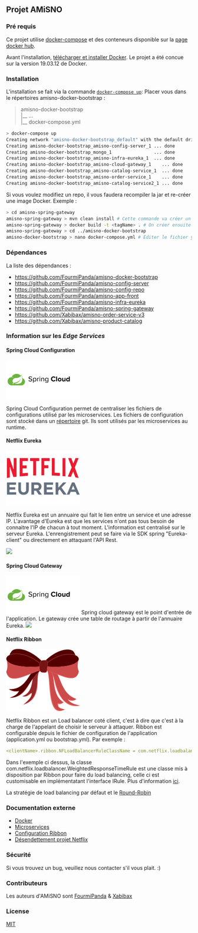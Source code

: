 ## Projet AMiSNO

### Pré requis

Ce projet utilise [docker-compose](https://docs.docker.com/compose/) et des conteneurs disponible sur la [page docker hub](https://hub.docker.com/search?q=fourmipanda&type=image).

Avant l'installation, [télécharger et installer Docker](https://docs.docker.com/docker-for-windows/install/).
Le projet a été concue sur la version 19.03.12 de Docker.

### Installation

L'installation se fait via la commande
[`docker-compose up`](https://docs.docker.com/compose/reference/up/):
Placer vous dans le répertoires amisno-docker-bootstrap : 
> amisno-docker-bootstrap <br>
   |__ ...<br>
   |__ docker-compose.yml<br>
```bash
> docker-compose up
Creating network "amisno-docker-bootstrap_default" with the default driver
Creating amisno-docker-bootstrap_amisno-config-server_1 ... done
Creating amisno-docker-bootstrap_mongo_1                ... done
Creating amisno-docker-bootstrap_amisno-infra-eureka_1  ... done
Creating amisno-docker-bootstrap_amisno-cloud-gateway_1    ... done
Creating amisno-docker-bootstrap_amisno-catalog-service_1  ... done
Creating amisno-docker-bootstrap_amisno-order-service_1    ... done
Creating amisno-docker-bootstrap_amisno-catalog-service2_1 ... done
```

Si vous voulez modifiez un repo, il vous faudera recompiler la jar et re-créer une image Docker.
Exemple : 
```bash
> cd amisno-spring-gateway
amisno-spring-gateway > mvn clean install # Cette commande va créer un dossier target contenant la jar
amisno-spring-gateway > docker build -t <tagName> . # On créer ensuite l'image avec le tag <tagName>
amisno-spring-gateway > cd ../amisno-docker-bootstrap
amisno-docker-bootstrap > nano docker-compose.yml # Editer le fichier yml en mettant à jour le tag avec <tagName> 
```

### Dépendances

La liste des dépendances : 

- https://github.com/FourmiPanda/amisno-docker-bootstrap
- https://github.com/FourmiPanda/amisno-config-server
- https://github.com/FourmiPanda/amisno-config-repo
- https://github.com/FourmiPanda/amisno-app-front
- https://github.com/FourmiPanda/amisno-infra-eureka
- https://github.com/FourmiPanda/amisno-spring-gateway
- https://github.com/Xabibax/amisno-order-service-v3
- https://github.com/Xabibax/amisno-product-catalog

### Information sur les *Edge Services*

#### Spring Cloud Configuration
<img src="img/spring-cloud.png" width="200" />

Spring Cloud Configuration permet de centraliser les fichiers de configurations utilisé par les microservices. Les fichiers de configuration
sont stocké dans un [répertoire](https://github.com/FourmiPanda/amisno-config-repo) git. Ils sont utilisés par les microservices au runtime.

#### Netflix Eureka
<img src="img/eureka.png" width="200" />

Netflix Eureka est un annuaire qui fait le lien entre un service et une adresse IP. L'avantage d'Eureka est que les services n'ont pas tous besoin de connaitre l'IP de chacun à tout moment. L'information est centralisé sur le serveur Eureka. L'enrengistrement peut se faire via le SDK spring "Eureka-client" ou directement en attaquant l'API Rest.

<img src="https://miro.medium.com/max/1400/1*4F7jh6PNf5CDK6pN4H9UHw.jpeg" width="400" />

#### Spring Cloud Gateway
<img src="img/spring-cloud.png" width="200" />
Spring cloud gateway est le point d'entrée de l'application. Le gateway crée une table de routage à partir de l'annuaire Eureka.

<img src="https://user-images.githubusercontent.com/579465/42374683-31587ed2-8119-11e8-8b07-67ead64ac876.png" width="400" />

#### Netflix Ribbon
<img src="img/ribbon.png" width="200" />

Netflix Ribbon est un Load balancer coté client, c'est à dire que c'est à la charge de l'appelant de choisir le serveur à attaquer.
Ribbon est configurable depuis le fichier de configuration de l'application (application.yml ou bootstrap.yml).
Par exemple : 
```yml
<clientName>.ribbon.NFLoadBalancerRuleClassName = com.netflix.loadbalancer.WeightedResponseTimeRule # où clientName represente le nom que l'on renseigne dans le décorateur @RibbonClient(name= "<clientName>")
```

Dans l'exemple ci dessus, la classe com.netflix.loadbalancer.WeightedResponseTimeRule est une classe mis à disposition par Ribbon pour faire du load balancing, celle ci est customisable en implémentatant l'interface IRule. Plus d'information [ici](https://cloud.spring.io/spring-cloud-netflix/multi/multi_spring-cloud-ribbon.html).

La stratégie de load balancing par défaut et le [Round-Robin](https://fr.wikipedia.org/wiki/Round-robin_(informatique))

### Documentation externe

  * [Docker](https://www.docker.com/)
  * [Microservices](https://microservices.io/)
  * [Configuration Ribbon](https://cloud.spring.io/spring-cloud-netflix/multi/multi_spring-cloud-ribbon.html)
  * [Désendettement projet Netflix](https://javaetmoi.com/2019/11/desendettement-de-spring-cloud-netflix/)

### Sécurité

Si vous trouvez un bug, veuillez nous contacter s'il vous plait. :)

### Contributeurs

Les auteurs d'AMiSNO sont [FourmiPanda](https://github.com/FourmiPanda) &  [Xabibax](https://github.com/Xabibax)

### License

  [MIT](LICENSE)
